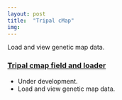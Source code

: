 ```yaml
---
layout: post
title:  "Tripal cMap"
img: 
---
```


Load and view genetic map data.

### [Tripal cmap field and loader](https://github.com/statonlab/tripal_cmap_loader)
* Under development.
* Load and view genetic map data.

